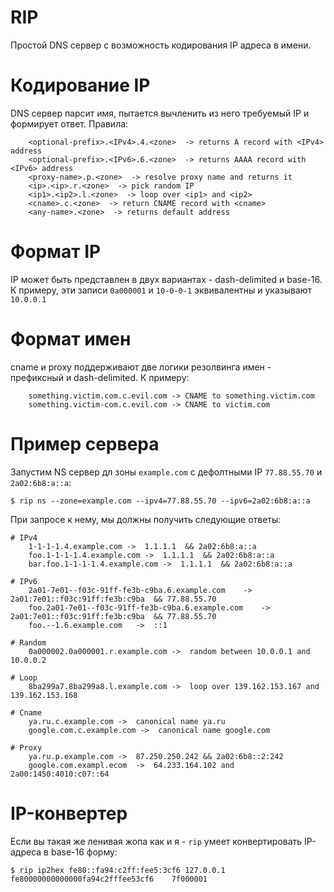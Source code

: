# RIP
Простой DNS сервер с возможность кодирования IP адреса в имени.

# Кодирование IP
DNS сервер парсит имя, пытается вычленить из него требуемый IP и формирует ответ.
Правила:
```
    <optional-prefix>.<IPv4>.4.<zone>  -> returns A record with <IPv4> address
    <optional-prefix>.<IPv6>.6.<zone>  -> returns AAAA record with <IPv6> address
    <proxy-name>.p.<zone>  -> resolve proxy name and returns it
    <ip>.<ip>.r.<zone>  -> pick random IP
    <ip1>.<ip2>.l.<zone>  -> loop over <ip1> and <ip2>
    <cname>.c.<zone>  -> return CNAME record with <cname>
    <any-name>.<zone>  -> returns default address
```

# Формат IP
IP может быть представлен в двух вариантах - dash-delimited и base-16.
К примеру, эти записи `0a000001` и `10-0-0-1` эквивалентны и указывают `10.0.0.1`

# Формат имен
cname и proxy поддерживают две логики резолвинга имен - префиксный и dash-delimited.
К примеру:
```
    something.victim.com.c.evil.com -> CNAME to something.victim.com
    something.victim-com.c.evil.com -> CNAME to victim.com
```

# Пример сервера
Запустим NS сервер дл зоны `example.com` с дефолтными IP `77.88.55.70` и `2a02:6b8:a::a`:
```
$ rip ns --zone=example.com --ipv4=77.88.55.70 --ipv6=2a02:6b8:a::a
```
При запросе к нему, мы должны получить следующие ответы:
```
# IPv4
    1-1-1-1.4.example.com ->  1.1.1.1  && 2a02:6b8:a::a
    foo.1-1-1-1.4.example.com ->  1.1.1.1  && 2a02:6b8:a::a
    bar.foo.1-1-1-1.4.example.com ->  1.1.1.1  && 2a02:6b8:a::a

# IPv6
    2a01-7e01--f03c-91ff-fe3b-c9ba.6.example.com    ->  2a01:7e01::f03c:91ff:fe3b:c9ba  && 77.88.55.70
    foo.2a01-7e01--f03c-91ff-fe3b-c9ba.6.example.com    -> 2a01:7e01::f03c:91ff:fe3b:c9ba  && 77.88.55.70
    foo.--1.6.example.com   ->  ::1

# Random
    0a000002.0a000001.r.example.com ->  random between 10.0.0.1 and 10.0.0.2

# Loop
    8ba299a7.8ba299a8.l.example.com ->  loop over 139.162.153.167 and 139.162.153.168

# Cname
    ya.ru.c.example.com ->  canonical name ya.ru
    google.com.c.example.com ->  canonical name google.com

# Proxy
    ya.ru.p.example.com ->  87.250.250.242 && 2a02:6b8::2:242
    google.com.exampl.ecom  ->  64.233.164.102 and 2a00:1450:4010:c07::64
```

# IP-конвертер
Если вы такая же ленивая жопа как и я - `rip` умеет конвертировать IP-адреса в base-16 форму:
```
$ rip ip2hex fe80::fa94:c2ff:fee5:3cf6 127.0.0.1
fe80000000000000fa94c2fffee53cf6	7f000001
```